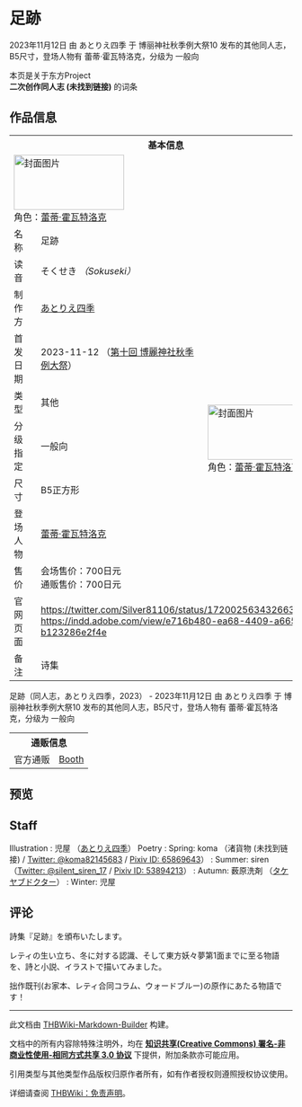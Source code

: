 # 足跡

<!-- source html: G:\repos\THBWiki-Markdown-Builder\THBWikiMarkdown\Temp\main\4\4c\ns0%3A%E8%B6%B3%E8%B7%A1.html -->

2023年11月12日 由 あとりえ四季 于 博丽神社秋季例大祭10 发布的其他同人志，B5尺寸，登场人物有 蕾蒂·霍瓦特洛克，分级为 一般向

本页是关于东方Project  
 **二次创作同人志 (未找到链接)** 的词条

## 作品信息

<table><tbody><tr><th colspan="3">基本信息</th></tr><tr><td class="cover-artwork-mobile" colspan="2"><a href="./文件-足跡封面.png.md" class="image" title="封面图片"><img alt="封面图片" src="https://upload.thwiki.cc/thumb/3/30/%E8%B6%B3%E8%B7%A1%E5%B0%81%E9%9D%A2.png/196px-%E8%B6%B3%E8%B7%A1%E5%B0%81%E9%9D%A2.png" decoding="async" loading="lazy" width="196" height="98" srcset="https://upload.thwiki.cc/thumb/3/30/%E8%B6%B3%E8%B7%A1%E5%B0%81%E9%9D%A2.png/294px-%E8%B6%B3%E8%B7%A1%E5%B0%81%E9%9D%A2.png 1.5x, https://upload.thwiki.cc/thumb/3/30/%E8%B6%B3%E8%B7%A1%E5%B0%81%E9%9D%A2.png/392px-%E8%B6%B3%E8%B7%A1%E5%B0%81%E9%9D%A2.png 2x" data-file-width="2136" data-file-height="1066"></a><div class="cover-char">角色：<a href="./蕾蒂·霍瓦特洛克.md" title="蕾蒂·霍瓦特洛克">蕾蒂·霍瓦特洛克</a></div></td>
</tr><tr><td class="label">名称</td><td colspan="2"> 足跡 </td></tr><tr><td class="label">读音</td><td colspan="2"> そくせき <i>（Sokuseki）</i> </td></tr><tr><td class="label">制作方</td><td><a href="./あとりえ四季.md" title="あとりえ四季">あとりえ四季</a></td><td class="cover-artwork" rowspan="7" style="min-width:196px;"><a href="./文件-足跡封面.png.md" class="image" title="封面图片"><img alt="封面图片" src="https://upload.thwiki.cc/thumb/3/30/%E8%B6%B3%E8%B7%A1%E5%B0%81%E9%9D%A2.png/196px-%E8%B6%B3%E8%B7%A1%E5%B0%81%E9%9D%A2.png" decoding="async" loading="lazy" width="196" height="98" srcset="https://upload.thwiki.cc/thumb/3/30/%E8%B6%B3%E8%B7%A1%E5%B0%81%E9%9D%A2.png/294px-%E8%B6%B3%E8%B7%A1%E5%B0%81%E9%9D%A2.png 1.5x, https://upload.thwiki.cc/thumb/3/30/%E8%B6%B3%E8%B7%A1%E5%B0%81%E9%9D%A2.png/392px-%E8%B6%B3%E8%B7%A1%E5%B0%81%E9%9D%A2.png 2x" data-file-width="2136" data-file-height="1066"></a><div class="cover-char">角色：<a href="./蕾蒂·霍瓦特洛克.md" title="蕾蒂·霍瓦特洛克">蕾蒂·霍瓦特洛克</a></div></td>
</tr><tr><td class="label">首发日期</td><td>2023-11-12&#160;（<a href="/展会作品列表?e=%E5%8D%9A%E4%B8%BD%E7%A5%9E%E7%A4%BE%E7%A7%8B%E5%AD%A3%E4%BE%8B%E5%A4%A7%E7%A5%AD%2310">第十回 博麗神社秋季例大祭</a>）</td></tr><tr><td class="label">类型</td><td>其他</td></tr><tr><td class="label">分级指定</td><td>一般向</td></tr><tr><td class="label">尺寸</td><td>B5正方形</td></tr><tr><td class="label">登场人物</td><td><a href="./蕾蒂·霍瓦特洛克.md" title="蕾蒂·霍瓦特洛克">蕾蒂·霍瓦特洛克</a></td></tr><tr><td class="label">售价</td><td>会场售价：700日元<br>通贩售价：700日元</td></tr>
<tr><td class="label">官网页面</td><td colspan="2"><a rel="nofollow" class="external free" href="https://twitter.com/Silver81106/status/1720025634326634968">https://twitter.com/Silver81106/status/1720025634326634968</a><br><a rel="nofollow" class="external free" href="https://indd.adobe.com/view/e716b480-ea68-4409-a665-b123286e2f4e">https://indd.adobe.com/view/e716b480-ea68-4409-a665-b123286e2f4e</a></td></tr><tr><td class="label">备注</td><td colspan="2">诗集</td></tr></tbody></table>

足跡（同人志，あとりえ四季，2023） - 2023年11月12日 由 あとりえ四季 于 博丽神社秋季例大祭10 发布的其他同人志，B5尺寸，登场人物有 蕾蒂·霍瓦特洛克，分级为 一般向

<table><tbody><tr><th colspan="3">通贩信息</th></tr><tr><td class="label">官方通贩</td><td colspan="2"><a rel="nofollow" class="external text" href="https://silver81106.booth.pm/items/5223730">Booth</a></td></tr></tbody></table>



## 预览

## Staff
Illustration
: 児屋 （[あとりえ四季](./あとりえ四季.md)）
Poetry
: Spring: koma （渚貨物 (未找到链接) / [Twitter: @koma82145683](https://twitter.com/koma82145683) / [Pixiv ID: 65869643](https://www.pixiv.net/users/65869643)）
: Summer: siren （[Twitter: @silent_siren_17](https://twitter.com/silent_siren_17) / [Pixiv ID: 53894213](https://www.pixiv.net/users/53894213)）
: Autumn: 薮原洗剤 （[タケヤブドクター](./タケヤブドクター.md)）
: Winter: 児屋


## 评论

  
詩集『足跡』を頒布いたします。  

レティの生い立ち、冬に対する認識、そして東方妖々夢第1面までに至る物語を、詩と小説、イラストで描いてみました。  

  

拙作既刊(お家本、レティ合同コラム、ウォードブルー)の原作にあたる物語です！
  


  
  

  





---

此文档由 [THBWiki-Markdown-Builder](https://github.com/Delsin-Yu/THBWiki-Markdown-Builder) 构建。

文档中的所有内容除特殊注明外，均在 [**知识共享(Creative Commons) 署名-非商业性使用-相同方式共享 3.0 协议**](https://creativecommons.org/licenses/by-sa/3.0/deed.zh-hans) 下提供，附加条款亦可能应用。

引用类型与其他类型作品版权归原作者所有，如有作者授权则遵照授权协议使用。

详细请查阅 [THBWiki：免责声明](https://thbwiki.cc/THBWiki:%E5%85%8D%E8%B4%A3%E5%A3%B0%E6%98%8E)。

